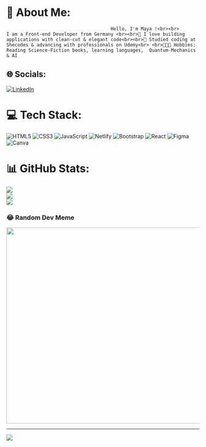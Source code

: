 
# 💫 About Me:
                                          Hello, I'm Maya !<br><br>               I am a Front-end Developer from Germany <br><br>💜 I love building applications with clean-cut & elegant code<br><br>👜 Studied coding at Shecodes & advancing with professionals on Udemy<br> <br>👩🏻‍🎤 Hobbies: Reading Science-Fiction books, learning languages,  Quantum-Mechanics & AI


## 🌐 Socials:
[![LinkedIn](https://img.shields.io/badge/LinkedIn-%230077B5.svg?logo=linkedin&logoColor=white)](https://linkedin.com/in/https://www.linkedin.com/in/maya-barbir-44a9a0108/) 

# 💻 Tech Stack:
![HTML5](https://img.shields.io/badge/html5-%23E34F26.svg?style=for-the-badge&logo=html5&logoColor=white) ![CSS3](https://img.shields.io/badge/css3-%231572B6.svg?style=for-the-badge&logo=css3&logoColor=white) ![JavaScript](https://img.shields.io/badge/javascript-%23323330.svg?style=for-the-badge&logo=javascript&logoColor=%23F7DF1E) ![Netlify](https://img.shields.io/badge/netlify-%23000000.svg?style=for-the-badge&logo=netlify&logoColor=#00C7B7) ![Bootstrap](https://img.shields.io/badge/bootstrap-%23563D7C.svg?style=for-the-badge&logo=bootstrap&logoColor=white) ![React](https://img.shields.io/badge/react-%2320232a.svg?style=for-the-badge&logo=react&logoColor=%2361DAFB) 	![Figma](https://img.shields.io/badge/figma-%23F24E1E.svg?style=for-the-badge&logo=figma&logoColor=white) ![Canva](https://img.shields.io/badge/Canva-%2300C4CC.svg?style=for-the-badge&logo=Canva&logoColor=white)
# 📊 GitHub Stats:
![](https://github-readme-stats.vercel.app/api?username=Mayadev3&theme=dracula&hide_border=false&include_all_commits=false&count_private=false)<br/>
![](https://github-readme-streak-stats.herokuapp.com/?user=Mayadev3&theme=dracula&hide_border=false)<br/>
![](https://github-readme-stats.vercel.app/api/top-langs/?username=Mayadev3&theme=dracula&hide_border=false&include_all_commits=false&count_private=false&layout=compact)

### 😂 Random Dev Meme
<img src="https://random-memer.herokuapp.com/" width="512px"/>

---
[![](https://visitcount.itsvg.in/api?id=Mayadev3&icon=0&color=0)](https://visitcount.itsvg.in)

<!-- Proudly created with GPRM ( https://gprm.itsvg.in ) -->

